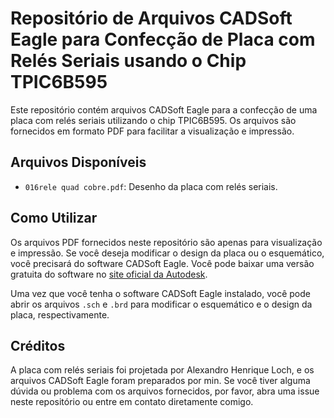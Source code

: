 

# Repositório de Arquivos CADSoft Eagle para Confecção de Placa com Relés Seriais usando o Chip TPIC6B595

Este repositório contém arquivos CADSoft Eagle para a confecção de uma placa com relés seriais utilizando o chip TPIC6B595. Os arquivos são fornecidos em formato PDF para facilitar a visualização e impressão.

## Arquivos Disponíveis

- `016rele quad cobre.pdf`: Desenho da placa com relés seriais.

## Como Utilizar

Os arquivos PDF fornecidos neste repositório são apenas para visualização e impressão. Se você deseja modificar o design da placa ou o esquemático, você precisará do software CADSoft Eagle. Você pode baixar uma versão gratuita do software no [site oficial da Autodesk](https://www.autodesk.com/products/eagle/free-download).

Uma vez que você tenha o software CADSoft Eagle instalado, você pode abrir os arquivos `.sch` e `.brd` para modificar o esquemático e o design da placa, respectivamente.

## Créditos

A placa com relés seriais foi projetada por Alexandro Henrique Loch, e os arquivos CADSoft Eagle foram preparados por min. Se você tiver alguma dúvida ou problema com os arquivos fornecidos, por favor, abra uma issue neste repositório ou entre em contato diretamente comigo.